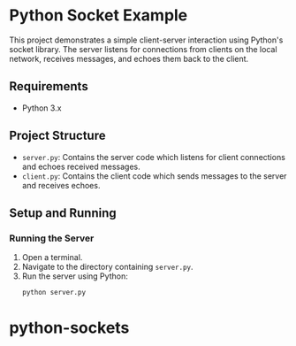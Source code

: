 # Python Socket Example

This project demonstrates a simple client-server interaction using Python's socket library. The server listens for connections from clients on the local network, receives messages, and echoes them back to the client.

## Requirements

- Python 3.x

## Project Structure

- `server.py`: Contains the server code which listens for client connections and echoes received messages.
- `client.py`: Contains the client code which sends messages to the server and receives echoes.

## Setup and Running

### Running the Server

1. Open a terminal.
2. Navigate to the directory containing `server.py`.
3. Run the server using Python:
    ```bash
    python server.py
# python-sockets
